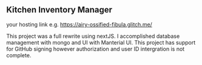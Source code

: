 ## Kitchen Inventory Manager

your hosting link e.g. https://airy-ossified-fibula.glitch.me/

This project was a full rewrite using nextJS. I accomplished database management with mongo and UI with Manterial UI.
This project has support for GitHub signing however authorization and user ID intergration is not complete.